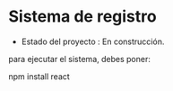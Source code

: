 <h1>Sistema de registro</h1>

- Estado del proyecto : En construcción.

para ejecutar el sistema, debes poner:

 npm install react
